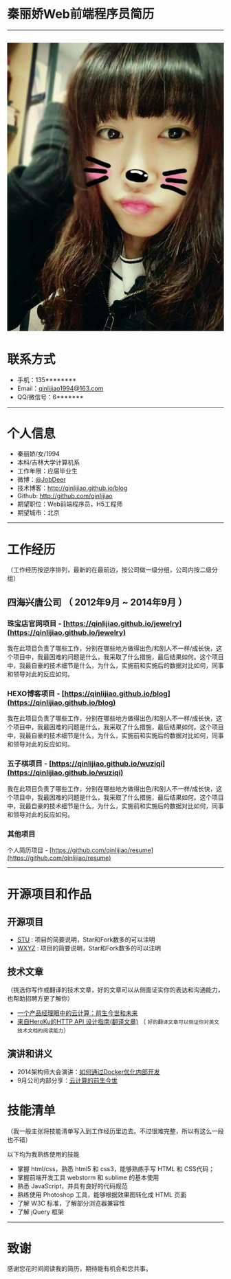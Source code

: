 # 秦丽娇Web前端程序员简历

---
![我的照片](./photo.jpg)
---

# 联系方式

- 手机：135******** 
- Email：qinlijiao1994@163.com 
- QQ/微信号：6*******

---

# 个人信息

 - 秦丽娇/女/1994 
 - 本科/吉林大学计算机系 
 - 工作年限：应届毕业生
 - 微博：[@JobDeer](http://weibo.com/jobdeer) 
 - 技术博客：http://qinlijiao.github.io/blog 
 - Github: http://github.com/qinlijiao 
 - 期望职位：Web前端程序员，H5工程师
 - 期望城市：北京

---

# 工作经历
（工作经历按逆序排列，最新的在最前边，按公司做一级分组，公司内按二级分组）

## 四海兴唐公司 （ 2012年9月 ~ 2014年9月 ）

### 珠宝店官网项目 - [https://qinlijiao.github.io/jewelry](https://qinlijiao.github.io/jewelry) 
我在此项目负责了哪些工作，分别在哪些地方做得出色/和别人不一样/成长快，这个项目中，我最困难的问题是什么，我采取了什么措施，最后结果如何。这个项目中，我最自豪的技术细节是什么，为什么，实施前和实施后的数据对比如何，同事和领导对此的反应如何。


### HEXO博客项目 - [https://qinlijiao.github.io/blog](https://qinlijiao.github.io/blog) 
我在此项目负责了哪些工作，分别在哪些地方做得出色/和别人不一样/成长快，这个项目中，我最困难的问题是什么，我采取了什么措施，最后结果如何。这个项目中，我最自豪的技术细节是什么，为什么，实施前和实施后的数据对比如何，同事和领导对此的反应如何。


### 五子棋项目 - [https://qinlijiao.github.io/wuziqi](https://qinlijiao.github.io/wuziqi) 
我在此项目负责了哪些工作，分别在哪些地方做得出色/和别人不一样/成长快，这个项目中，我最困难的问题是什么，我采取了什么措施，最后结果如何。这个项目中，我最自豪的技术细节是什么，为什么，实施前和实施后的数据对比如何，同事和领导对此的反应如何。


### 其他项目
个人简历项目 - [https://github.com/qinlijiao/resume](https://github.com/qinlijiao/resume) 

---

# 开源项目和作品

## 开源项目

 - [STU](http://github.com/yourname/projectname) : 项目的简要说明，Star和Fork数多的可以注明
 - [WXYZ](http://github.com/yourname/projectname) : 项目的简要说明，Star和Fork数多的可以注明

## 技术文章
（挑选你写作或翻译的技术文章，好的文章可以从侧面证实你的表达和沟通能力，也帮助招聘方更了解你）

- [一个产品经理眼中的云计算：前生今世和未来](http://get.jobdeer.com/706.get)
- [来自HeroKu的HTTP API 设计指南(翻译文章)](http://get.jobdeer.com/343.get) （ ```好的翻译文章可以侧证你对英文技术文档的阅读能力```）

## 演讲和讲义

  - 2014架构师大会演讲：[如何通过Docker优化内部开发](http://jobdeer.com)
 - 9月公司内部分享：[云计算的前生今世](http://jobdeer.com)

# 技能清单
（我一般主张将技能清单写入到工作经历里边去。不过很难完整，所以有这么一段也不错）

以下均为我熟练使用的技能

- 掌握 html/css，熟悉 html5 和 css3，能够熟练手写 HTML 和 CSS代码；
- 掌握前端开发工具 webstorm 和 sublime 的基本使用
- 熟悉 JavaScript，并具有良好的代码规范
- 熟练使用 Photoshop 工具，能够根据效果图转化成 HTML 页面
- 了解 W3C 标准，了解部分浏览器兼容性
- 了解 jQuery 框架




---

# 致谢
感谢您花时间阅读我的简历，期待能有机会和您共事。
